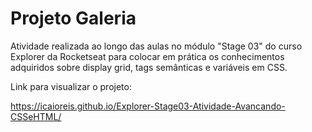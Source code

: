 # Projeto Galeria

Atividade realizada ao longo das aulas no módulo "Stage 03" do curso Explorer da Rocketseat para colocar em prática os conhecimentos adquiridos sobre display grid, tags semânticas e variáveis em CSS.

Link para visualizar o projeto:

https://icaioreis.github.io/Explorer-Stage03-Atividade-Avancando-CSSeHTML/